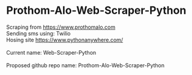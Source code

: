 # Prothom-Alo-Web-Scraper-Python
Scraping from https://www.prothomalo.com<br>
Sending sms using: Twilio<br>
Hosing site https://www.pythonanywhere.com/<br>
<br>
Current name: Web-Scraper-Python<br>
<br>
Proposed github repo name: Prothom-Alo-Web-Scraper-Python<br>
